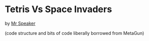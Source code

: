 # Tetris Vs Space Invaders
by [Mr Speaker](http://www.mrspeaker.net/)
 
(code structure and bits of code liberally borrowed from MetaGun)
